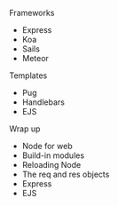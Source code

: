 Frameworks
- Express
- Koa
- Sails
- Meteor

Templates
- Pug
- Handlebars
- EJS

Wrap up
- Node for web
- Build-in modules
- Reloading Node
- The req and res objects
- Express
- EJS